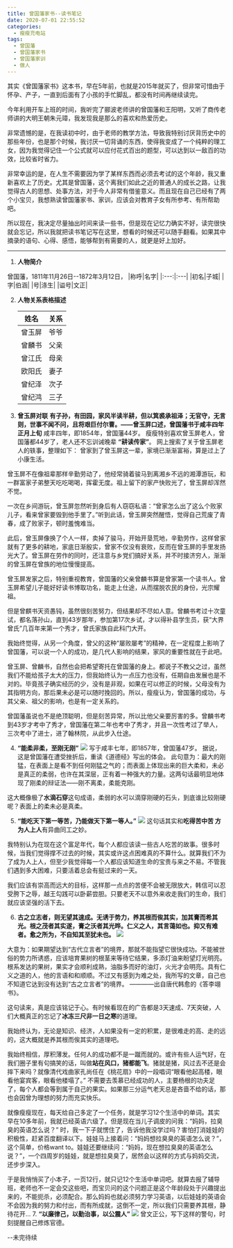 ```yaml
---
title: 曾国藩家书--读书笔记
date: 2020-07-01 22:55:52
categories:
  - 瘦瘦充电站
tags:
  - 曾国藩
  - 曾国藩家书
  - 曾国藩家训
  - 做人
---
```

其实《曾国藩家书》这本书，早在5年前，也就是2015年就买了，但非常可惜由于怀孕、产子，一直到后面有了小孩的手忙脚乱，都没有时间再继续读完。

今年利用开车上班的时间，我听完了郦波老师讲的曾国藩和王阳明，又听了商传老师讲的大明王朝朱元璋，我发现我是那么的喜欢和热爱历史。

非常遗憾的是，在我读初中时，由于老师的教学方法，导致我特别讨厌背历史中的那些年份，也是那个时候，我讨厌一切背诵的东西，使得我变成了一个纯粹的理工女，因为我觉得记住一个公式就可以应付花式百出的题型，可以达到以一敌百的功效，比较省时省力。

非常幸运的是，在人生不需要因为学了某样东西而必须去考试的这个年龄，我又重新喜欢上了历史。尤其是曾国藩，这个离我们如此之近的普通人的成长之路，让我觉得古人的思想、处事方法，对于今人非常有借鉴意义。而且现在自己已经有了两个小宝贝，我想熟读曾国藩家书、家训，应该会对教育子女有所参考、有所帮助吧。

所以现在，我决定尽量抽出时间来读一些书，但是现在记忆力确实不好，读完很快就会忘记，所以我就把读书笔记写在这里，想看的时候还可以随手翻看。如果其中摘录的语句、心得、感悟，能够帮到有需要的人，就更是好上加好。


----
1. **人物简介**

曾国藩，1811年11月26日--1872年3月12日，
   |称呼|名字| 
   |:---:|:---|
   |初名|子城|
   |字|伯涵|
   |号|涤生|
   |谥号|文正|


2. **人物关系表格描述**

   |姓名 |关系| 
   |:---:|:---|
   |曾玉屏|爷爷|
   |曾麟书|父亲|
   |曾江氏|母亲|
   |欧阳氏|妻子|
   |曾纪泽|次子|
   |曾纪鸿|三子|
3. **曾玉屏对联**
**有子孙，有田园，家风半读半耕，但以箕裘承祖泽；无官守，无言则，世事不闻不问，且将艰巨付尔曹。——曾玉屏口述，曾国藩书于咸丰四年正月上旬**
咸丰四年，即1854年，曾国藩44岁。
瘦瘦特别喜欢曾玉屏老人，曾国藩都44岁了，老人还不忘训诫晚辈 **“耕读传家”**。
网上搜索了关于曾玉屏老人的轶事，整理如下：
曾家到了曾玉屏这一辈，家境已渐渐富裕，算是过上了小康生活。

曾玉屏不在像祖辈那样辛勤劳动了，他经常骑着骏马到离湘乡不远的湘潭游玩，和一群富家子弟整天吃吃喝喝，挥霍无度。祖上留下的家产快败光了，曾玉屏却浑然不觉。

一次在乡间游玩，曾玉屏忽然听到身后有人窃窃私语：“曾家怎么出了这么个败家儿子，看来曾家要毁到他手里了。”听到此话，曾玉屏突然醒悟，觉得自己荒废了青春，成了败家子，顿时羞愧难当。

此后，曾玉屏像换了个人一样，卖掉了骏马，开始开垦荒地，辛勤劳作，这样曾家就有了更多的耕地，家底日渐殷实，曾家不仅没有衰败，反而在曾玉屏的手里发扬光大了。曾玉屏在劳作的同时，还注意与乡党们搞好关系，并不时接济穷人，渐渐的曾玉屏在曾族的地位慢慢提高。

曾玉屏发家之后，特别重视教育，曾国藩的父亲曾麟书算是曾家第一个读书人。曾玉屏希望儿子能好好读书博取功名，能走上仕途，从而摆脱农民的身份，光宗耀祖。

但是曾麒书天资愚钝，虽然很刻苦努力，但结果却不尽如人意。曾麟书考过十次童试，都名落孙山，直到43岁那年，参加第17次乡试，才以得补县学生员，获“大界曾氏”几百年来第一个秀才，曾氏家族自此科门大开。

我始终觉得，从另一个角度，曾父的这种“屡败屡考”的精神，在一定程度上影响了曾国藩，可以说一个人的成功，是几代人影响的结果，家风的重要性就在于此吧。

曾玉屏、曾麟书，自然也会把希望寄托在曾国藩的身上。都说子不教父之过，虽然我们不能给孩子太大的压力，但我始终认为一点压力也没有，任期自由发展也是不对的。毕竟孩子确实经历的少，没有是非观，如果在可以修正的时候，父母没有为其指明方向，那后果未必是可以随时挽回的。所以，瘦瘦认为，曾国藩的成功，与其父亲、祖父的影响，也是有一定关系的。

曾国藩虽说也不是绝顶聪明，但是刻苦异常，所以比他父亲要厉害的多。曾麟书考到43岁才考中了秀才，曾国藩在第二年也考中了秀才，并且一次性考过了举人，三次考中了进士，进了翰林院，从此步入仕途。

4. **“能柔非柔，至刚无刚”**
![](/images/chongdian_image/rougang.png)
写于咸丰七年，即1857年，曾国藩47岁。
据说，这是曾国藩在遭受挫折后，重读《道德经》写出的体会。
此句意为：最大的刚猛，在表面上是看不到任何刚猛之气的；而表面上体现出来的巨大柔和，未必是真正的柔弱，也许在其深层，正有着一种强大的力量。这两句话最明显地体现了刚柔的辩证法——刚不离柔，柔能克刚。

这大概像极了**水滴石穿**这句成语，柔弱的水可以滴穿刚硬的石头，到底谁比较刚硬呢？表面上的柔未必是真柔。

5. **“能吃天下第一等苦，乃能做天下第一等人。”**
![](/images/chongdian_image/chiku.png)
这句话其实和**吃得苦中苦 方为人上人**有异曲同工之妙。

我特别认为在现在这个富足年代，每个人都应该读一些古人吃苦的故事。很多时候，当我们觉得撑不过去的时候，其实或许这点困难真的不算什么。就算我们不为了成为人上人，但至少我觉得每一个人都应该知道生命的宝贵与来之不易。不管我们遇到多大困难，只要活着总会有挺过来的一天。

我们应该有崇高而远大的目标，这样那一点点的苦便不会被无限放大，韩信可以忍受胯下之辱，越王勾践可以卧薪尝胆。只要老天不以意外来收走我们的生命，我们就应该坚强的活下去。

6. **古之立志者，则无望其速成。无诱于势力，养其根而俟其实，加其膏而希其光。根之茂者其实遂，膏之沃者其光晔。仁义之人，其言蔼如也。抑又有难者。愈之所为，不自知其至犹未也。**
![](/images/chongdian_image/shiju1.png)

大意为：如果期望达到“古代立言者”的境界，那就不能指望它很快成功。不能被世俗的势力所诱惑，应该培育果树的根茎来等待它结果，多添灯油来盼望灯光明亮。根系发达的果树，果实才会顺利成熟，油脂多而好的油灯，火光才会明亮。具有仁义之道的人，他的言语和和顺顺。不过又有感到为难之处，我所写的文章，自己也不知道它达到没有达到“古之立言者”的境界。
————出自唐代韩愈的《答李翊书》。

这句读来，真是应该铭记于心。有时候看现在的广告都是3天速成、7天突破，人们大概真正的忘记了**冰冻三尺非一日之寒**的道理。

我始终认为，无论是知识、经济，人如果没有一定的积累，是很难走的高、走的远的，这大概就是养其根而俟其实的道理吧。

我始终相信，厚积薄发。任何人的成功都不是一蹴而就的。或许有些人运气好，在我们圈子里有句搞笑的话，叫做**站在风口，猪都能飞**。猪就是猪，风过去不还是会摔下来吗？就像清代戏曲家孔尚任在《桃花扇》中的一段唱词“眼看他起高楼，眼看他宴宾客，眼看他楼塌了。” 不需要去羡慕已经成功的人，主要杨根的功夫足了，每个人都会等到属于自己的果实。如果那三分运气老天总是吝啬不给的话，那也会因曾为理想的努力而充实快乐。

就像瘦瘦现在，每天给自己多定了一个任务，就是学习12个生活中的单词。其实早在10多年前，我就已经英语六级了。但是现在当儿子调皮的问我：“妈妈，拉臭臭的英语怎么说？” 时，我一下子就愣住了，告诉他我没学过吗？害怕打消娃娃的积极性，赶紧百度翻译以下。娃娃马上接着问：“妈妈想拉臭臭的英语怎么说？”，这个简单，价格want to。娃娃还要继续问：“妈妈，现在想拉臭臭的英语怎么说？”，一个四周岁的娃娃，就是想拉臭臭了，居然会以这样的方式与妈妈交流，还步步深入。

于是我悄悄买了小本子，一页12行，就只记12个生活中单词吧。就算去报了辅导班，老师也不一定会交这些吧，而宝贝问的这个问题正是这个年龄段处于兴趣提出来的，不能扼杀，必须配合。那么妈妈也就必须努力学习英语，以后娃娃的英语会不会因为我的努力和付出，而有所成就，这倒不一定，所以我们只需要养其根，静待花开...
7. **“以廉律己，以勤治事，以公震人”**
![](/images/chongdian_image/jingju_zgf.png)
曾文正公，写下这样的警句，时刻提醒自己修炼官德。

--未完待续